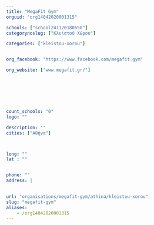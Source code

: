 ```yaml
---
title: "MegaFit Gym"
orguid: "org14042020001315"

schools: ["school241120180558"]
categorynoslug: ["Κλειστού Χώρου"]

categories: ["kleistou-xorou"]


org_facebook: "https://www.facebook.com/megafit.gym"

org_website: ["www.megafit.gr/"]







count_schools: "0"
logo: ""

description: ""
cities: ["Αθήνα"]



long: ""
lat : ""


phone: ""
address: |
    

url: "organisations/megafit-gym/athina/kleistou-xorou"
slug: "megafit-gym"
aliases:
    - /org14042020001315
---
```



